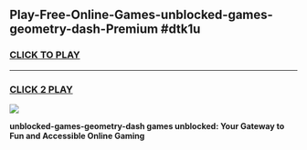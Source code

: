 
## Play-Free-Online-Games-unblocked-games-geometry-dash-Premium #dtk1u
<h3>
<a href="https://premium.freeplayer.one?title=unblocked-games-geometry-dash&ref=8M">CLICK TO PLAY</a></h3>
<hr>

<h3>
<a href="https://premium.freeplayer.one?title=unblocked-games-geometry-dash&ref=8M">CLICK 2 PLAY</a>
  
</h3>

<a href="https://premium.freeplayer.one?title=unblocked-games-geometry-dash&ref=8M"><img src="https://clearcache.store/games.png"></a>


**unblocked-games-geometry-dash games unblocked: Your Gateway to Fun and Accessible Online Gaming**
